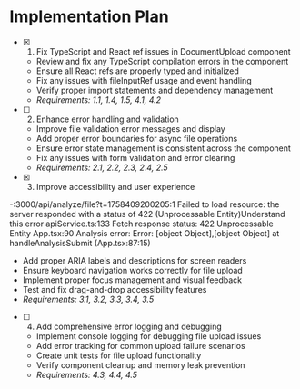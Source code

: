 # Implementation Plan

- [x] 1. Fix TypeScript and React ref issues in DocumentUpload component



  - Review and fix any TypeScript compilation errors in the component
  - Ensure all React refs are properly typed and initialized
  - Fix any issues with fileInputRef usage and event handling
  - Verify proper import statements and dependency management
  - _Requirements: 1.1, 1.4, 1.5, 4.1, 4.2_

- [ ] 2. Enhance error handling and validation
  - Improve file validation error messages and display
  - Add proper error boundaries for async file operations
  - Ensure error state management is consistent across the component
  - Fix any issues with form validation and error clearing
  - _Requirements: 2.1, 2.2, 2.3, 2.4, 2.5_

- [x] 3. Improve accessibility and user experience





-:3000/api/analyze/file?t=1758409200205:1  Failed to load resource: the server responded with a status of 422 (Unprocessable Entity)Understand this error
apiService.ts:133 Fetch response status: 422 Unprocessable Entity
App.tsx:90 Analysis error: Error: [object Object],[object Object]
    at handleAnalysisSubmit (App.tsx:87:15)
  - Add proper ARIA labels and descriptions for screen readers
  - Ensure keyboard navigation works correctly for file upload
  - Implement proper focus management and visual feedback
  - Test and fix drag-and-drop accessibility features
  - _Requirements: 3.1, 3.2, 3.3, 3.4, 3.5_

- [ ] 4. Add comprehensive error logging and debugging
  - Implement console logging for debugging file upload issues
  - Add error tracking for common upload failure scenarios
  - Create unit tests for file upload functionality
  - Verify component cleanup and memory leak prevention
  - _Requirements: 4.3, 4.4, 4.5_